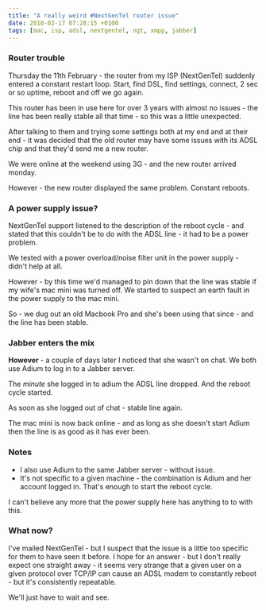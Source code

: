 ```yaml
---
title: "A really weird #NextGenTel router issue"
date: 2010-02-17 07:28:15 +0100
tags: [mac, isp, adsl, nextgentel, ngt, xmpp, jabber]
---
```


### Router trouble

Thursday the 11th February - the router from my ISP (NextGenTel) suddenly entered a constant restart loop. Start, find DSL, find settings, connect, 2 sec or so uptime, reboot and off we go again.

This router has been in use here for over 3 years with almost no issues - the line has been really stable all that time - so this was a little unexpected.

After talking to them and trying some settings both at my end and at their end - it was decided that the old router may have some issues with its ADSL chip and that they'd send me a new router.

We were online at the weekend using 3G - and the new router arrived monday.

However - the new router displayed the same problem. Constant reboots.

### A power supply issue?

NextGenTel support listened to the description of the reboot cycle - and stated that this couldn't be to do with the ADSL line - it had to be a power problem.

We tested with a power overload/noise filter unit in the power supply - didn't help at all.

However - by this time we'd managed to pin down that the line was stable if my wife's mac mini was turned off. We started to suspect an earth fault in the power supply to the mac mini.

So - we dug out an old Macbook Pro and she's been using that since - and the line has been stable.

### Jabber enters the mix

**However** - a couple of days later I noticed that she wasn't on chat. We both use Adium to log in to a Jabber server.

The *minute* she logged in to adium the ADSL line dropped. And the reboot cycle started.

As soon as she logged out of chat - stable line again.

The mac mini is now back online - and as long as she doesn't start Adium then the line is as good as it has ever been.

### Notes

* I also use Adium to the same Jabber server - without issue.
* It's not specific to a given machine - the combination is Adium and her account logged in. That's enough to start the reboot cycle.

I can't believe any more that the power supply here has anything to to with this.

### What now?

I've mailed NextGenTel - but I suspect that the issue is a little too specific for them to have seen it before. I hope for an answer - but I don't really expect one straight away - it seems very strange that a given user on a given protocol over TCP/IP can cause an ADSL modem to constantly reboot - but it's consistently repeatable.

We'll just have to wait and see.
